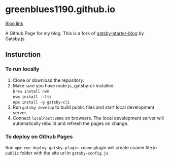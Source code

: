 # greenblues1190.github.io

[Blog link](https://woojeongmin.com/)

A Github Page for my blog. This is a fork of [gatsby-starter-blog](https://github.com/gatsbyjs/gatsby-starter-blog) by Gatsby.js.

## Insturction

### To run locally

1. Clone or download the repository.
2. Make sure you have node.js, gatsby-cli installed.<br>`brew install nvm`<br>`nvm install --lts`<br>`npm install -g gatsby-cli`
3. Run `gatsby develop` to build public files and start local development server.
4. Connect `localhost:8000` on browsers. The local development server will automatically rebuild and refresh the pages on change.

### To deploy on Github Pages

Run `npm run deploy`. `gatsby-plugin-cname` plugin will create cname file in `public` folder with the site url in `gatsby-config.js`.